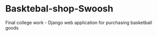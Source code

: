 # Basktebal-shop-Swoosh
Final college work - Django web application for purchasing basketball goods
